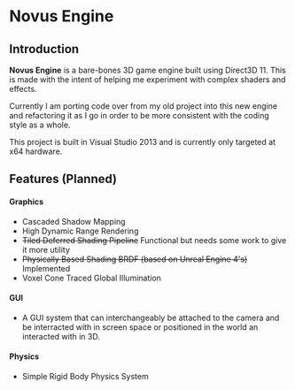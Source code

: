 # Novus Engine

## Introduction

**Novus Engine** is a bare-bones 3D game engine built using Direct3D 11. This is made with the intent of helping me experiment with complex shaders and effects.

Currently I am porting code over from my old project into this new engine and refactoring it as I go in order to be more consistent with the coding style as a whole.

This project is built in Visual Studio 2013 and is currently only targeted at x64 hardware.

## Features (Planned)

#### Graphics
* Cascaded Shadow Mapping
* High Dynamic Range Rendering
* ~~Tiled Deferred Shading Pipeline~~ Functional but needs some work to give it more utility
* ~~Physically Based Shading BRDF (based on Unreal Engine 4's)~~ Implemented
* Voxel Cone Traced Global Illumination

#### GUI
* A GUI system that can interchangeably be attached to the camera and be interracted with in screen space or positioned in the world an interacted with in 3D. 

#### Physics
* Simple Rigid Body Physics System
